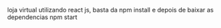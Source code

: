 loja virtual utilizando react js, basta da npm install e depois de baixar as dependencias npm start
